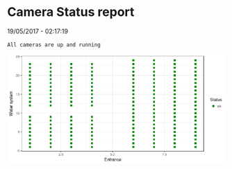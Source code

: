 Camera Status report
================
19/05/2017 - 02:17:19

    All cameras are up and running

![](camreport_files/figure-markdown_github/unnamed-chunk-2-1.png)
